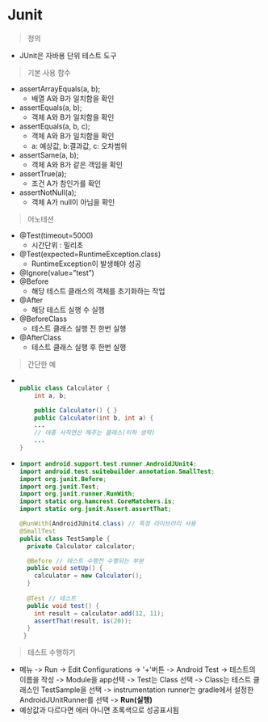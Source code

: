 Junit
===
> 정의
* JUnit은 자바용 단위 테스트 도구
> 기본 사용 함수
* assertArrayEquals(a, b); 
  * 배열 A와 B가 일치함을 확인
* assertEquals(a, b);
  * 객체 A와 B가 일치함을 확인
* assertEquals(a, b, c);
  * 객체 A와 B가 일치함을 확인
  * a: 예상값, b:결과값, c: 오차범위
* assertSame(a, b); 
  * 객체 A와 B가 같은 객임을 확인
* assertTrue(a); 
  * 조건 A가 참인가를 확인
* assertNotNull(a);
  * 객체 A가 null이 아님을 확인
> 어노테션
* @Test(timeout=5000)
  * 시간단위 : 밀리초
* @Test(expected=RuntimeException.class)
  * RuntimeException이 발생해야 성공
* @Ignore(value=”test”)
* @Before 
  * 해당 테스트 클래스의 객체를 초기화하는 작업
* @After
  * 해당 테스트  실행 수 실행
* @BeforeClass
  * 테스트 클래스 실행 전 한번 실행
* @AfterClass
  * 테스트 클래스 실행 후 한번 실행
> 간단한 예
* ```java
  
  public class Calculator { 
      int a, b;

      public Calculator() { }
      public Calculator(int b, int a) {
      ...
      // 대충 사칙연산 해주는 클래스(이하 생략)
      ... 
  }
* ```java
  import android.support.test.runner.AndroidJUnit4;
  import android.test.suitebuilder.annotation.SmallTest;
  import org.junit.Before; 
  import org.junit.Test;
  import org.junit.runner.RunWith;
  import static org.hamcrest.CoreMatchers.is;
  import static org.junit.Assert.assertThat;

  @RunWith(AndroidJUnit4.class) // 특정 라이브러리 사용
  @SmallTest 
  public class TestSample {
    private Calculator calculator;

    @Before // 테스트 수행전 수행되는 부분
    public void setUp() { 
      calculator = new Calculator(); 
    } 
   
    @Test // 테스트
    public void test() { 
      int result = calculator.add(12, 11);
      assertThat(result, is(20)); 
    } 
   }
> 테스트 수행하기
  * 메뉴 -> Run -> Edit Configurations -> '+'버튼 -> Android Test -> 테스트의 이름을 작성 -> Module을 app선택 -> Test는 Class 선택 -> Class는 테스트 클래스인 TestSample을 선택 -> instrumentation runner는 gradle에서 설정한 AndroidJUnitRunner를 선택 -> **Run(실행)**
  * 예상값과 다르다면 에러 아니면 초록색으로 성공표시됨
